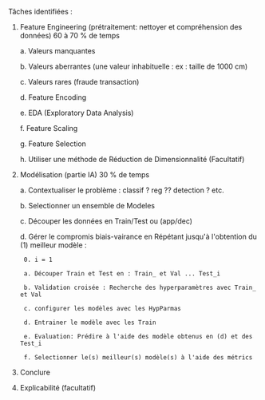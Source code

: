 Tâches identifiées : 

1. Feature Engineering (prétraitement: nettoyer et compréhension des données) 60 à 70 % de temps

    a. Valeurs manquantes

    b. Valeurs aberrantes (une valeur inhabituelle : ex : taille de 1000 cm)

    c. Valeurs rares (fraude transaction)

    d. Feature Encoding

    e. EDA (Exploratory Data Analysis)

    f. Feature Scaling

    g. Feature Selection

    h. Utiliser une méthode de Réduction de Dimensionnalité (Facultatif)

2. Modélisation (partie IA) 30 % de temps

    a. Contextualiser le problème : classif ? reg ?? detection ? etc.

    b. Selectionner un ensemble de Modeles

    c. Découper les données en Train/Test ou (app/dec)

    d. Gérer le compromis biais-vairance en Répétant jusqu'à l'obtention du (1) meilleur modèle :

    	0. i = 1

    	a. Découper Train et Test en : Train_ et Val ... Test_i

    	b. Validation croisée : Recherche des hyperparamètres avec Train_ et Val

    	c. configurer les modèles avec les HypParmas

    	d. Entrainer le modèle avec les Train

    	e. Evaluation: Prédire à l'aide des modèle obtenus en (d) et des Test_i

    	f. Selectionner le(s) meilleur(s) modèle(s) à l'aide des métrics
4. Conclure

5. Explicabilité (facultatif)

